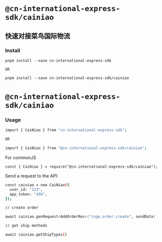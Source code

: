 # `@cn-international-express-sdk/cainiao`

## 快速对接菜鸟国际物流

### Install

```
pnpm install --save cn-international-express-sdk

OR

pnpm install --save cn-international-express-sdk/cainiao
```

# `@cn-international-express-sdk/cainiao`

### Usage

```bash
import { CaiNiao } from "cn-international-express-sdk";

OR

import { CaiNiao } from "@cn-international-express-sdk/cainiao";

```

For commonJS

```
const { CaiNiao } = require("@cn-international-express-sdk/cainiao");
```

Send a request to the API:

```bash
const cainiao = new CaiNiao({
  user_id: "123",
  app_token: "456",
});

// create order

await cainiao.genRequest<AddOrderRes>("cnge.order.create", sendData)

// get ship methods

await cainiao.getShipTypes()

```

